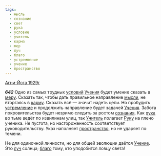 ```yaml
---
tags:
  - мысль
  - сознание
  - свет
  - рука
  - условие
  - учитель
  - карма
  - мер
  - луч
  - благо
  - устремление
  - учение
  - пространство
---
```


[Агни-Йога 1929г](https://127.0.0.1:4002/agni/1929)

___642___
Одно из самых трудных [условий](../../../tags/#условие) [Учения](../../../tags/#учение) будет умение сказать в [меру](../../../tags/#мер). Сказать так, чтобы дать правильное направление [мысли](../../../tags/#мысль), не вторгаясь в [карму](../../../tags/#карма). Сказать всё — значит надеть цепи. Но пробудить [устремление](../../../tags/#устремление) и продолжить направление будет задачей [Учения](../../../tags/#учение). Забота покровительства будет незримо следить за ростом [сознания](../../../tags/#сознание). Как [рука](../../../tags/#рука) во тьме ведёт по извилинам улиц, так [Учитель](../../../tags/#учитель) полагает [Руку](../../../tags/#рука) на плечо ученика. Не пустота, но настороженность соответствует руководительству. Указ наполняет [пространство](../../../tags/#пространство), но не ударяет по темени.   

Не для одиночной личности, но для общей эволюции даётся [Учение](../../../tags/#учение). Это [луч](../../../tags/#луч) солнца; [благо](../../../tags/#благо) тому, кто уподобится ловцу света!